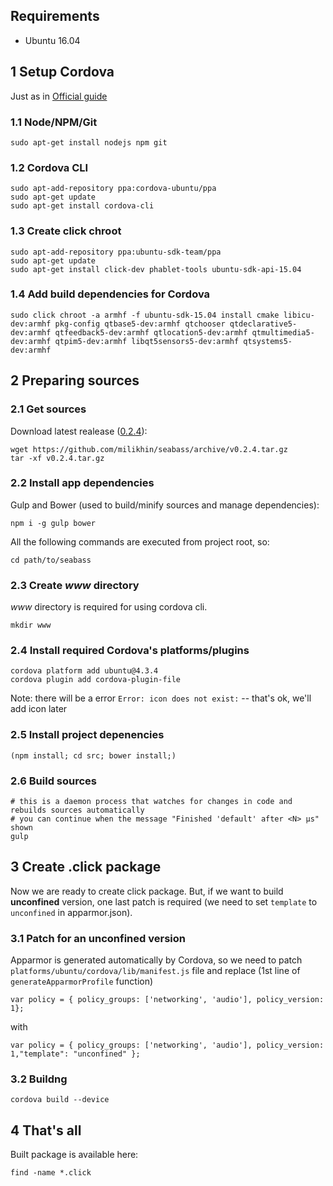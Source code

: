 ## Requirements
* Ubuntu 16.04

## 1 Setup Cordova
Just as in [Official guide](http://cordova.apache.org/docs/en/dev/guide/platforms/ubuntu/index.html)

### 1.1 Node/NPM/Git
```
sudo apt-get install nodejs npm git
```

### 1.2 Cordova CLI
```
sudo apt-add-repository ppa:cordova-ubuntu/ppa
sudo apt-get update
sudo apt-get install cordova-cli
```

### 1.3 Create click chroot
```
sudo apt-add-repository ppa:ubuntu-sdk-team/ppa
sudo apt-get update
sudo apt-get install click-dev phablet-tools ubuntu-sdk-api-15.04
```

### 1.4 Add build dependencies for Cordova 
```
sudo click chroot -a armhf -f ubuntu-sdk-15.04 install cmake libicu-dev:armhf pkg-config qtbase5-dev:armhf qtchooser qtdeclarative5-dev:armhf qtfeedback5-dev:armhf qtlocation5-dev:armhf qtmultimedia5-dev:armhf qtpim5-dev:armhf libqt5sensors5-dev:armhf qtsystems5-dev:armhf
```

## 2 Preparing sources
### 2.1 Get sources
Download latest realease ([0.2.4](https://github.com/milikhin/seabass/archive/v0.2.4.tar.gz)):

```
wget https://github.com/milikhin/seabass/archive/v0.2.4.tar.gz
tar -xf v0.2.4.tar.gz
```

### 2.2 Install app dependencies
Gulp and Bower (used to build/minify sources and manage dependencies):

```
npm i -g gulp bower
```

All the following commands are executed from project root, so:

```
cd path/to/seabass
```

### 2.3 Create *www* directory
*www* directory is required for using cordova cli.

```
mkdir www
```

### 2.4 Install required Cordova's platforms/plugins
```
cordova platform add ubuntu@4.3.4 
cordova plugin add cordova-plugin-file 
```

Note: there will be a error `Error: icon does not exist:` -- that's ok, we'll add icon later


### 2.5 Install project depenencies
```
(npm install; cd src; bower install;)
```

### 2.6 Build sources
```
# this is a daemon process that watches for changes in code and rebuilds sources automatically
# you can continue when the message "Finished 'default' after <N> μs" shown
gulp
```

## 3 Create .click package
Now we are ready to create click package.
But, if we want to build **unconfined** version, one last patch is required (we need to set `template` to `unconfined` in apparmor.json).

### 3.1 Patch for an unconfined version
Apparmor is generated automatically by Cordova, so we need to patch `platforms/ubuntu/cordova/lib/manifest.js` file and replace (1st line of `generateApparmorProfile` function)

```
var policy = { policy_groups: ['networking', 'audio'], policy_version: 1};
```

with
```
var policy = { policy_groups: ['networking', 'audio'], policy_version: 1,"template": "unconfined" };
```

### 3.2 Buildng
```
cordova build --device
```

## 4 That's all
Built package is available here:
```
find -name *.click
```

